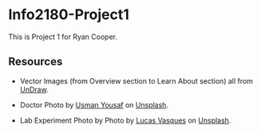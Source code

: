 # Info2180-Project1

This is Project 1 for Ryan Cooper.

## Resources

- Vector Images (from Overview section to Learn About section) all from [UnDraw](https://undraw.co/).

- Doctor Photo by [Usman Yousaf](https://unsplash.com/@usmanyousaf?utm_content=creditCopyText&utm_medium=referral&utm_source=unsplash) on [Unsplash]("https://unsplash.com/photos/man-in-white-dress-shirt-wearing-black-framed-eyeglasses-pTrhfmj2jDA?utm_content=creditCopyText&utm_medium=referral&utm_source=unsplash).

- Lab Experiment Photo by Photo by [Lucas Vasques](https://unsplash.com/@luvqs?utm_content=creditCopyText&utm_medium=referral&utm_source=unsplash) on [Unsplash](https://unsplash.com/photos/man-sight-on-white-microscope-9vnACvX2748?utm_content=creditCopyText&utm_medium=referral&utm_source=unsplash).